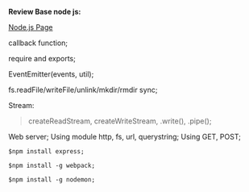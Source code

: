 **Review Base node js:**

[Node.js Page](https://nodejs.org/en/)

callback function;

require and exports;

EventEmitter(events, util);

fs.readFile/writeFile/unlink/mkdir/rmdir sync;

Stream:

> createReadStream,
> createWriteStream,
> .write(),
> .pipe();

Web server;
Using module http, fs, url, querystring;
Using GET, POST;

```
$npm install express;

$npm install -g webpack;

$npm install -g nodemon;
```
